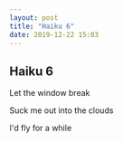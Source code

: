 ```yaml
---
layout: post
title: "Haiku 6"
date: 2019-12-22 15:03
---
```

Haiku 6
-
Let the window break

Suck me out into the clouds

I'd fly for a while
